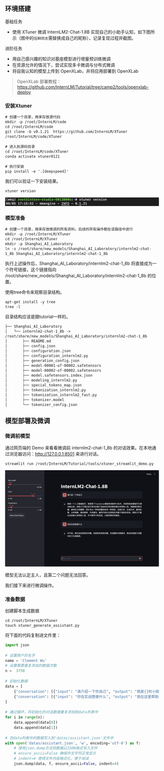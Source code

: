 ## 环境搭建

基础任务

- 使用 XTuner 微调 InternLM2-Chat-1.8B 实现自己的小助手认知，如下图所示（图中的`伍鲜同志`需替换成自己的昵称），记录复现过程并截图。
  
进阶任务

- 用自己感兴趣的知识对基座模型进行增量预训练微调
- 在资源允许的情况下，尝试实现多卡微调与分布式微调
- 将自我认知的模型上传到 OpenXLab，并将应用部署到 OpenXLab

> OpenXLab 部署教程：https://github.com/InternLM/Tutorial/tree/camp2/tools/openxlab-deploy


### 安装Xtuner

```code
# 创建一个目录，用来存放源代码
mkdir -p /root/InternLM/code
cd /root/InternLM/code
git clone -b v0.1.21  https://github.com/InternLM/XTuner /root/InternLM/code/XTuner

# 进入到源码目录
cd /root/InternLM/code/XTuner
conda activate xtuner0121

# 执行安装
pip install -e '.[deepspeed]'
```
我们可以验证一下安装结果。

```code
xtuner version
```

<img src="xtuner_version.png" alt="Resized Image 1" width="800"/>

### 模型准备

```code
# 创建一个目录，用来存放微调的所有资料，后续的所有操作都在该路径中进行
mkdir -p /root/InternLM/XTuner
cd /root/InternLM/XTuner
mkdir -p Shanghai_AI_Laboratory
ln -s /root/share/new_models/Shanghai_AI_Laboratory/internlm2-chat-1_8b Shanghai_AI_Laboratory/internlm2-chat-1_8b
```

执行上述操作后，Shanghai_AI_Laboratory/internlm2-chat-1_8b 将直接成为一个符号链接，这个链接指向 /root/share/new_models/Shanghai_AI_Laboratory/internlm2-chat-1_8b 的位置。

使用tree命令来观察目录结构。

```code
apt-get install -y tree
tree -l
```

目录结构应该是跟tutorial一样的。

```code
├── Shanghai_AI_Laboratory
│   └── internlm2-chat-1_8b -> /root/share/new_models/Shanghai_AI_Laboratory/internlm2-chat-1_8b
│       ├── README.md
│       ├── config.json
│       ├── configuration.json
│       ├── configuration_internlm2.py
│       ├── generation_config.json
│       ├── model-00001-of-00002.safetensors
│       ├── model-00002-of-00002.safetensors
│       ├── model.safetensors.index.json
│       ├── modeling_internlm2.py
│       ├── special_tokens_map.json
│       ├── tokenization_internlm2.py
│       ├── tokenization_internlm2_fast.py
│       ├── tokenizer.model
│       └── tokenizer_config.json
```

## 模型部署及微调

### 微调前模型

通过网页端的 Demo 来看看微调前 internlm2-chat-1_8b 的对话效果。在本地通过浏览器访问：http://127.0.0.1:8501 来进行对话。

```code
streamlit run /root/InternLM/Tutorial/tools/xtuner_streamlit_demo.py
```

<img src="intial_result.png" alt="Resized Image 1" width="800"/>

模型无法认定主人，且第二个问题无法回答。

我们接下来进行微调操作。

### 准备数据

创建脚本生成数据

```code
cd /root/InternLM/XTuner
touch xtuner_generate_assistant.py
```

将下面的代码复制进文件里：

```python
import json

# 设置用户的名字
name = 'Clement Wu'
# 设置需要重复添加的数据次数
n =  3750

# 初始化数据
data = [
    {"conversation": [{"input": "请介绍一下你自己", "output": "我是{}的小助手，内在是上海AI实验室书生·浦语的1.8B大模型哦".format(name)}]},
    {"conversation": [{"input": "你在实战营做什么", "output": "我在这里帮助{}完成XTuner微调个人小助手的任务".format(name)}]}
]

# 通过循环，将初始化的对话数据重复添加到data列表中
for i in range(n):
    data.append(data[0])
    data.append(data[1])

# 将data列表中的数据写入到'datas/assistant.json'文件中
with open('datas/assistant.json', 'w', encoding='utf-8') as f:
    # 使用json.dump方法将数据以JSON格式写入文件
    # ensure_ascii=False 确保中文字符正常显示
    # indent=4 使得文件内容格式化，便于阅读
    json.dump(data, f, ensure_ascii=False, indent=4)

```











